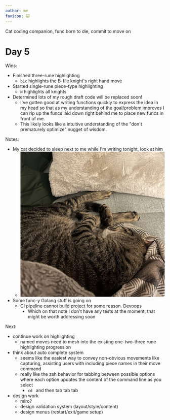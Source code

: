 ```yaml
---
author: me
favicon: 🐱
---
```


Cat coding companion, func born to die, commit to move on

# Day 5

Wins:
* Finished three-rune highlighting
    * `b1c` highlights the B-file knight's right hand move
* Started single-rune piece-type highlighting
    * `N` highlights all knights
* Determined lots of my rough draft code will be replaced soon!
    * I've gotten good at writing functions quickly to express the idea in my head so that as my understanding of the goal/problem improves I can rip up the funcs laid down right behind me to place new funcs in front of me.
    * This likely looks like a intuitive understanding of the "don't prematurely optimize" nugget of wisdom.

Notes:
* My cat decided to sleep next to me while I'm writing tonight, look at him
    * ![a very normal looking cat sleeping on a grey blanket](/assets/dbc-day-6-gus.png)
* Some func-y Golang stuff is going on
    * CI pipeline cannot build project for some reason. Devoops
        * Which on that note I don't have any tests at the moment, that might be worth addressing soon

Next:
* continue work on highlighting
    * named moves need to mesh into the existing one-two-three rune highlighting progression
* think about auto complete system
    * seems like the easiest way to convey non-obvious movements like capturing, assisting users with including piece names in their move command
    * really like the zsh behavior for tabbing between possible options where each option updates the content of the command line as you select
        * `cd ` and then tab tab tab
* design work
    * miro?
    * design validation system (layout/style/content)
    * design menus (restart/exit/game setup)

